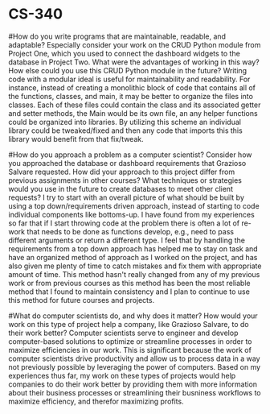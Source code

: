 # CS-340

#How do you write programs that are maintainable, readable, and adaptable? Especially consider your work on the CRUD Python module from Project One, which you used to connect the dashboard widgets to the database in Project Two. What were the advantages of working in this way? How else could you use this CRUD Python module in the future?
Writing code with a modular ideal is useful for maintainability and readability. For instance, instead of creating a monolithic block of code that contains all of the functions, classes, and main, it may be better to organize the files into classes. Each of these files could contain the class and its associated getter and setter methods, the Main would be its own file, an any helper functions could be organized into libraries. By utilizing this scheme an individual library could be tweaked/fixed and then any code that imports this this library would benefit from that fix/tweak.

#How do you approach a problem as a computer scientist? Consider how you approached the database or dashboard requirements that Grazioso Salvare requested. How did your approach to this project differ from previous assignments in other courses? What techniques or strategies would you use in the future to create databases to meet other client requests?
I try to start with an overall picture of what should be built by using a top down/requirements driven approach, instead of starting to code individual components like bottoms-up. I have found from my experiences so far that if I start throwing code at the problem there is often a lot of re-work that needs to be done as functions develop, e.g., need to pass different arguments or return a different type. I feel that by handling the requirements from a top down approach has helped me to stay on task and have an organized method of approach as I worked on the project, and has also given me plenty of time to catch mistakes and fix them with appropriate amount of time. This method hasn't really changed from any of my previous work or from previous courses as this method has been the most reliable method that I found to maintain consistency and I plan to continue to use this method for future courses and projects.

#What do computer scientists do, and why does it matter? How would your work on this type of project help a company, like Grazioso Salvare, to do their work better?
Computer scientists serve to engineer and develop computer-based solutions to optimize or streamline processes in order to maximize efficiencies in our work. This is significant because the work of computer scientists drive productivity and allow us to process data in a way not previously possible by leveraging the power of computers. Based on my experiences thus far, my work on these types of projects would help companies to do their work better by providing them with more information about their business processes or streamlining their busniness workflows to maximize efficiency, and therefor maximizing profits.
